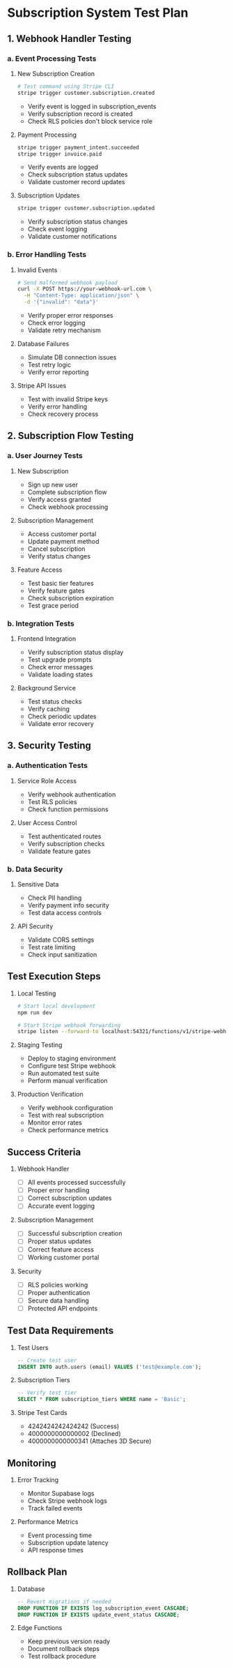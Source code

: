 # Subscription System Test Plan

## 1. Webhook Handler Testing

### a. Event Processing Tests

1. New Subscription Creation

   ```bash
   # Test command using Stripe CLI
   stripe trigger customer.subscription.created
   ```

   - Verify event is logged in subscription_events
   - Verify subscription record is created
   - Check RLS policies don't block service role

2. Payment Processing

   ```bash
   stripe trigger payment_intent.succeeded
   stripe trigger invoice.paid
   ```

   - Verify events are logged
   - Check subscription status updates
   - Validate customer record updates

3. Subscription Updates
   ```bash
   stripe trigger customer.subscription.updated
   ```
   - Verify subscription status changes
   - Check event logging
   - Validate customer notifications

### b. Error Handling Tests

1. Invalid Events

   ```bash
   # Send malformed webhook payload
   curl -X POST https://your-webhook-url.com \
     -H "Content-Type: application/json" \
     -d '{"invalid": "data"}'
   ```

   - Verify proper error responses
   - Check error logging
   - Validate retry mechanism

2. Database Failures

   - Simulate DB connection issues
   - Test retry logic
   - Verify error reporting

3. Stripe API Issues
   - Test with invalid Stripe keys
   - Verify error handling
   - Check recovery process

## 2. Subscription Flow Testing

### a. User Journey Tests

1. New Subscription

   - Sign up new user
   - Complete subscription flow
   - Verify access granted
   - Check webhook processing

2. Subscription Management

   - Access customer portal
   - Update payment method
   - Cancel subscription
   - Verify status changes

3. Feature Access
   - Test basic tier features
   - Verify feature gates
   - Check subscription expiration
   - Test grace period

### b. Integration Tests

1. Frontend Integration

   - Verify subscription status display
   - Test upgrade prompts
   - Check error messages
   - Validate loading states

2. Background Service
   - Test status checks
   - Verify caching
   - Check periodic updates
   - Validate error recovery

## 3. Security Testing

### a. Authentication Tests

1. Service Role Access

   - Verify webhook authentication
   - Test RLS policies
   - Check function permissions

2. User Access Control
   - Test authenticated routes
   - Verify subscription checks
   - Validate feature gates

### b. Data Security

1. Sensitive Data

   - Check PII handling
   - Verify payment info security
   - Test data access controls

2. API Security
   - Validate CORS settings
   - Test rate limiting
   - Check input sanitization

## Test Execution Steps

1. Local Testing

   ```bash
   # Start local development
   npm run dev

   # Start Stripe webhook forwarding
   stripe listen --forward-to localhost:54321/functions/v1/stripe-webhook
   ```

2. Staging Testing

   - Deploy to staging environment
   - Configure test Stripe webhook
   - Run automated test suite
   - Perform manual verification

3. Production Verification
   - Verify webhook configuration
   - Test with real subscription
   - Monitor error rates
   - Check performance metrics

## Success Criteria

1. Webhook Handler

   - [ ] All events processed successfully
   - [ ] Proper error handling
   - [ ] Correct subscription updates
   - [ ] Accurate event logging

2. Subscription Management

   - [ ] Successful subscription creation
   - [ ] Proper status updates
   - [ ] Correct feature access
   - [ ] Working customer portal

3. Security
   - [ ] RLS policies working
   - [ ] Proper authentication
   - [ ] Secure data handling
   - [ ] Protected API endpoints

## Test Data Requirements

1. Test Users

   ```sql
   -- Create test user
   INSERT INTO auth.users (email) VALUES ('test@example.com');
   ```

2. Subscription Tiers

   ```sql
   -- Verify test tier
   SELECT * FROM subscription_tiers WHERE name = 'Basic';
   ```

3. Stripe Test Cards
   - 4242424242424242 (Success)
   - 4000000000000002 (Declined)
   - 4000000000000341 (Attaches 3D Secure)

## Monitoring

1. Error Tracking

   - Monitor Supabase logs
   - Check Stripe webhook logs
   - Track failed events

2. Performance Metrics
   - Event processing time
   - Subscription update latency
   - API response times

## Rollback Plan

1. Database

   ```sql
   -- Revert migrations if needed
   DROP FUNCTION IF EXISTS log_subscription_event CASCADE;
   DROP FUNCTION IF EXISTS update_event_status CASCADE;
   ```

2. Edge Functions
   - Keep previous version ready
   - Document rollback steps
   - Test rollback procedure
